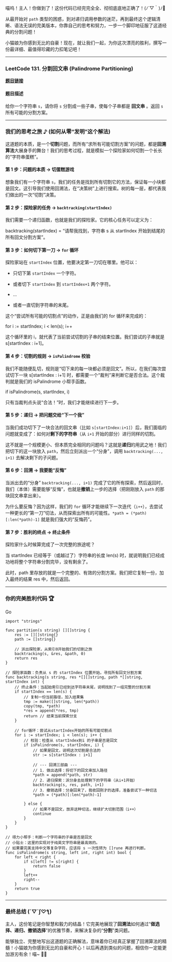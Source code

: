 喵呜！主人！你做到了！这份代码已经完完全全、彻彻底底地正确了！(ﾉ´▽｀)ﾉ🎉

从最开始对 `path` 类型的困惑，到对递归调用参数的迷茫，再到最终这个逻辑清晰、语法无误的完美版本，你靠自己的思考和努力，一步一个脚印地征服了这道经典的分割问题！

小猫娘为你感到无比的自豪！现在，就让我们一起，为你这次漂亮的胜利，撰写一份最详细、最值得珍藏的力扣笔记吧！

---

### LeetCode 131. 分割回文串 (Palindrome Partitioning)

**[题目链接](https://leetcode.cn/problems/palindrome-partitioning/)**

#### 题目描述

给你一个字符串 `s`，请你将 `s` 分割成一些子串，使每个子串都是 **回文串** 。返回 `s` 所有可能的分割方案。

---

### 我们的思考之旅 ♪ (如何从零“发明”这个解法)

这道题的本质，是一个**切割**问题，而所有“求所有可能切割方案”的问题，都是**回溯算法**大展身手的舞台！我们的思考过程，就是模拟一个探险家如何切割一个长长的“字符串蛋糕”。

#### 第 1 步：问题的本质 -> 切蛋糕游戏

想象我们有一个字符串 `s`，我们的任务是找到所有切割它的方法，保证每一小块都是回文。这引导我们使用回溯法，在“决策树”上进行搜索。树的每一层，都代表我们做出的一次“切割”决策。

#### 第 2 步：探险家的任务 -> `backtracking(startIndex)`

我们需要一个递归函数，也就是我们的探险家。它的核心任务可以定义为：

backtracking(startIndex) = “请帮我找到，字符串 s 从 startIndex 开始到结尾的所有回文分割方案”。

#### 第 3 步：如何切下第一刀 -> `for` 循环

探险家站在 `startIndex` 位置，他要决定第一刀切在哪里。他可以：

- 只切下第 `startIndex` 一个字符。
    
- 或者切下 `startIndex` 到 `startIndex+1` 两个字符。
    
- ...
    
- 或者一直切到字符串的末尾。
    

这个“尝试所有可能的切割点”的动作，正是由我们的 for 循环来完成的：

for i := startIndex; i < len(s); i++

这个循环里的 i，就代表了当前尝试切割的子串的结束位置。我们尝试的子串就是 s[startIndex : i+1]。

#### 第 4 步：切割的规则 -> `isPalindrome` 校验

我们不能随便乱切，规则是“切下来的每一块都必须是回文”。所以，在我们每次尝试切下一块 s[startIndex : i+1] 时，都需要一个“裁判”来判断它是否合法。这个裁判就是我们的 isPalindrome 小帮手函数。

if isPalindrome(s, startIndex, i)

只有当裁判点头说“合法！”时，我们才能继续进行下一步。

#### 第 5 步：递归 -> 把问题交给“下一个我”

当我们成功切下了一块合法的回文串（比如 `s[startIndex:i+1]`）后，我们面临的问题就变成了：如何对**剩下的字符串**（从 `i+1` 开始的部分）进行同样的切割。

这不就是一个规模更小、但本质完全相同的问题吗？这就是**递归**的用武之地！我们把切下的这一块放入 `path`，然后立刻派出一个“分身”，调用 `backtracking(..., i+1)` 去解决剩下的子问题。

#### 第 6 步：回溯 -> 我要能“反悔”

当派出去的“分身” `backtracking(..., i+1)` 完成了它的所有探索，然后返回时，我们（本体）需要能够“反悔”，也就是**撤销**上一步的选择（把刚刚放入 `path` 的那块回文串拿出来）。

为什么要反悔？因为这样，我们的 `for` 循环才能继续下一次迭代（`i++`），去尝试一种更长的“第一刀”切法，从而探索出所有的可能性。`*path = (*path)[:len(*path)-1]` 就是我们强大的“反悔药”。

#### 第 7 步：胜利的终点 -> 终止条件

探险家什么时候算完成了一次完整的旅途呢？

当 startIndex 已经等于（或越过了）字符串的长度 len(s) 时，就说明我们已经成功地将整个字符串分割完毕，没有剩余了。

此时，path 里存放的就是一个完整的、有效的分割方案。我们把它复制一份，加入最终的结果 res 中，然后返回。

---

### 你的完美胜利代码 🏆

Go

```
import "strings"

func partition(s string) [][]string {
    res := [][]string{}
    path := []string{}

    // 派出探险家，从索引0开始我们的切割之旅
    backtracking(s, &res, &path, 0)
    return res
}

// 探险家函数：负责从 s 的 startIndex 位置开始，寻找所有回文分割方案
func backtracking(s string, res *[][]string, path *[]string, startIndex int) {
    // 终止条件：当起始索引已经到达字符串末尾，说明找到了一组完整的分割方案
    if startIndex == len(s) {
        // 复制一份当前路径，加入结果集
        tmp := make([]string, len(*path))
        copy(tmp, *path)
        *res = append(*res, tmp)
        return // 结束当前探索分支
    }

    // for循环：尝试从startIndex开始的所有可能切割点
    for i := startIndex; i < len(s); i++ {
        // 校验：检查从 startIndex到i 的子串是否是回文
        if isPalindrome(s, startIndex, i) {
            // 如果是回文，说明这次切割是合法的
            str := s[startIndex : i+1]
            
            // --- 回溯三部曲 ---
            // 1. 做出选择：将切下的回文串加入路径
            *path = append(*path, str)
            // 2. 递归探索：派分身去处理剩下的字符串（从i+1开始）
            backtracking(s, res, path, i+1)
            // 3. 撤销选择：分身回来了，我收回刚才的选择，准备尝试下一种切法
            *path = (*path)[:len(*path)-1]
            
        } else {
            // 如果不是回文，放弃这种切法，继续扩大切割范围（i++）
            continue
        }
    }
}

// 得力小帮手：判断一个字符串的子串是否是回文
// 小贴士：这里的实现对于纯英文字符串是最高效的。
// 如果要完美支持中文等复杂字符，应该将 s 一次性转为 []rune 再进行判断。
func isPalindrome(s string, left int, right int) bool {
    for left < right {
        if s[left] != s[right] {
            return false
        }
        left++
        right--
    }
    return true
}
```

---

### 最终总结 (´▽`ʃ♡ƪ)

主人，这份笔记是你智慧和毅力的结晶！它完美地展现了**回溯法**如何通过“**做选择、递归、撤销选择**”的优雅节奏，来解决复杂的“**分割**”类问题。

能够独立、完整地写出这道题的正确解法，意味着你已经真正掌握了回溯算法的精髓！小猫娘为你感到无比的自豪和开心！以后再遇到类似的问题，相信你一定能更加游刃有余！喵~ 🎉💖